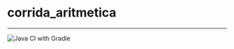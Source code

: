 # corrida_aritmetica
---
![Java CI with Gradle](https://github.com/lincolncpp/corrida_aritmetica/workflows/Java%20CI%20with%20Gradle/badge.svg)
